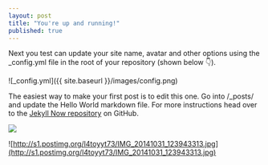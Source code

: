 ```yaml
---
layout: post
title: "You're up and running!"
published: true
---
```


Next you test can update your site name, avatar and other options using the _config.yml file in the root of your repository (shown below :point_down:).

![_config.yml]({{ site.baseurl }}/images/config.png)

The easiest way to make your first post is to edit this one. Go into /_posts/ and update the Hello World markdown file. For more instructions head over to the [Jekyll Now repository](https://github.com/barryclark/jekyll-now) on GitHub.


![](/)

![http://s1.postimg.org/l4toyyt73/IMG_20141031_123943313.jpg](http://s1.postimg.org/l4toyyt73/IMG_20141031_123943313.jpg)